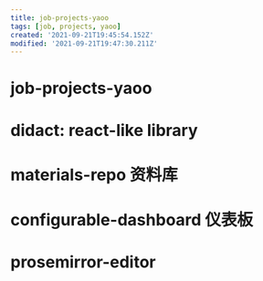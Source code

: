```yaml
---
title: job-projects-yaoo
tags: [job, projects, yaoo]
created: '2021-09-21T19:45:54.152Z'
modified: '2021-09-21T19:47:30.211Z'
---
```


# job-projects-yaoo

# didact: react-like library

# materials-repo 资料库

# configurable-dashboard 仪表板

# prosemirror-editor
